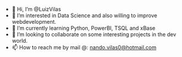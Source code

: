 - 👋 Hi, I’m @LuizVilas
- 👀 I’m interested in Data Science and also willing to improve webdevelopment.
- 🌱 I’m currently learning Python, PowerBI, TSQL and xBase
- 💞️ I’m looking to collaborate on some interesting projects in the dev world.
- 📫 How to reach me by mail @: nando.vilas0@hotmail.com

<!---
LuizVilas/LuizVilas is a ✨ special ✨ repository because its `README.md` (this file) appears on your GitHub profile.
You can click the Preview link to take a look at your changes.
--->
